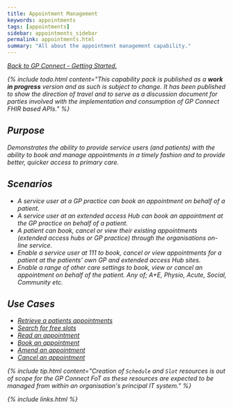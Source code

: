 ```yaml
---
title: Appointment Management
keywords: appointments
tags: [appointments]
sidebar: appointments_sidebar
permalink: appointments.html
summary: "All about the appointment management capability."
---
```


[<i class="fa fa-arrow-left" aria-hidden="true"/> Back to GP Connect - Getting Started.](index.html)

{% include todo.html content="This capability pack is published as a **work in progress** version and as such is subject to change. It has been published to show the direction of travel and to serve as a discussion document for parties involved with the implementation and consumption of GP Connect FHIR based APIs." %}

## Purpose ##

Demonstrates the ability to provide service users (and patients) with the ability to book and manage appointments in a timely fashion and to provide better, quicker access to primary care.

## Scenarios ##

- A service user at a GP practice can book an appointment on behalf of a patient.
- A service user at an extended access Hub can book an appointment at the GP practice on behalf of a patient.
- A patient can book, cancel or view their existing appointments (extended access hubs or GP practice) through the organisations on-line service.
- Enable a service user at 111 to book, cancel or view appointments for a patient at the patients’ own GP and extended access Hub sites.
- Enable a range of other care settings to book, view or cancel an appointment on behalf of the patient. Any of; A+E, Physio, Acute, Social, Community etc.

## Use Cases ##

- [Retrieve a patients appointments](appointments_use_case_retrieve_a_patients_appointments.html)
- [Search for free slots](appointments_use_case_search_for_free_slots.html)
- [Read an appointment](appointments_use_case_read_an_appointment.html)
- [Book an appointment](appointments_use_case_book_an_appointment.html)
- [Amend an appointment](appointments_use_case_amend_an_appointment.html)
- [Cancel an appointment](appointments_use_case_cancel_an_appointment.html)

{% include tip.html content="Creation of `Schedule` and `Slot` resources is out of scope for the GP Connect FoT as these resources are expected to be managed from within an organisation's principal IT system." %}

{% include links.html %}